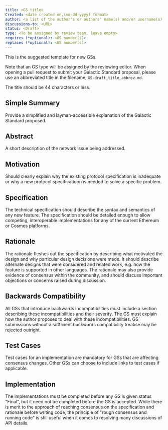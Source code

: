 ```yaml
---
title: <GS title>
Created: <date created on,(mm-dd-yyyy) format>
author: <a list of the author's or authors' name(s) and/or username(s), or name(s) and email(s), e.g. (use with the parentheses or triangular brackets)
discussions-to: <URL>
status: <Draft>
type: <To be assigned by review team, leave empty>
requires (*optional): <GS number(s)>
replaces (*optional): <GS number(s)>
---  
```


This is the suggested template for new GSs.

Note that an GS type will be assigned by the reviewing editor. When opening a pull request to submit your Galactic Standard proposal, please use an abbreviated title in the filename, `GS-draft_title_abbrev.md`.

The title should be 44 characters or less.

## Simple Summary

Provide a simplified and layman-accessible explanation of the Galactic Standard proposed.

## Abstract
A short description of the network issue being addressed.

## Motivation

Should clearly explain why the existing protocol specification is inadequate or why a new protocol specificatioon is needed to solve a specific problem.

## Specification
  
The technical specification should describe the syntax and semantics of any new feature. The specification should be detailed enough to allow competing, interoperable implementations for any of the current Ethereum or Cosmos platforms.

## Rationale

The rationale fleshes out the specification by describing what motivated the design and why particular design decisions were made. It should describe alternate designs that were considered and related work, e.g. how the feature is supported in other languages. The rationale may also provide evidence of consensus within the community, and should discuss important objections or concerns raised during discussion.

## Backwards Compatibility

All GSs that introduce backwards incompatibilities must include a section describing these incompatibilities and their severity. The GS must explain how the author proposes to deal with these incompatibilities. GS submissions without a sufficient backwards compatibility treatise may be rejected outright.

## Test Cases

Test cases for an implementation are mandatory for GSs that are affecting consensus changes. Other GSs can choose to include links to test cases if applicable.

## Implementation

The implementations must be completed before any GS is given status "Final", but it need not be completed before the GS is accepted. While there is merit to the approach of reaching consensus on the specification and rationale before writing code, the principle of "rough consensus and running code" is still useful when it comes to resolving many discussions of API details.
